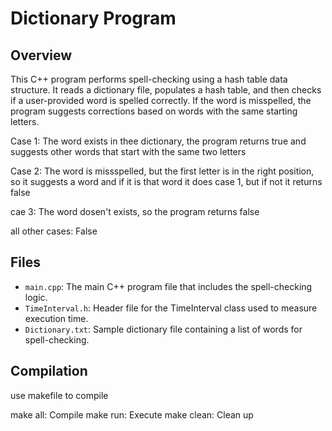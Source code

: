 # Dictionary Program

## Overview
This C++ program performs spell-checking using a hash table data structure. It reads a dictionary file, populates a hash table, and then checks if a user-provided word is spelled correctly. If the word is misspelled, the program suggests corrections based on words with the same starting letters. 

Case 1: The word exists in thee dictionary, the program returns true and suggests other words that start with the same two letters

Case 2: The word is missspelled, but the first letter is in the right position, so it suggests a word and if it is that word it does case 1, but if not it returns false

cae 3: The word dosen't exists, so the program returns false

all other cases: False

## Files

- `main.cpp`: The main C++ program file that includes the spell-checking logic.
- `TimeInterval.h`: Header file for the TimeInterval class used to measure execution time.
- `Dictionary.txt`: Sample dictionary file containing a list of words for spell-checking.

## Compilation

use makefile to compile

make all: Compile
make run: Execute
make clean: Clean up
